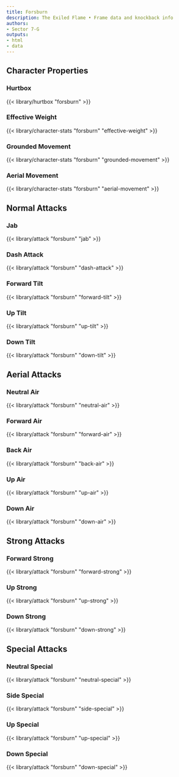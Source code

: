 ```yaml
---
title: Forsburn
description: The Exiled Flame • Frame data and knockback info
authors:
- Sector 7-G
outputs:
- html
- data
---
```


## Character Properties
### Hurtbox
{{< library/hurtbox "forsburn" >}}
### Effective Weight
{{< library/character-stats "forsburn" "effective-weight" >}}
### Grounded Movement
{{< library/character-stats "forsburn" "grounded-movement" >}}
### Aerial Movement
{{< library/character-stats "forsburn" "aerial-movement" >}}

## Normal Attacks
### Jab
{{< library/attack "forsburn" "jab" >}}
### Dash Attack
{{< library/attack "forsburn" "dash-attack" >}}
### Forward Tilt
{{< library/attack "forsburn" "forward-tilt" >}}
### Up Tilt
{{< library/attack "forsburn" "up-tilt" >}}
### Down Tilt
{{< library/attack "forsburn" "down-tilt" >}}

## Aerial Attacks
### Neutral Air
{{< library/attack "forsburn" "neutral-air" >}}
### Forward Air
{{< library/attack "forsburn" "forward-air" >}}
### Back Air
{{< library/attack "forsburn" "back-air" >}}
### Up Air
{{< library/attack "forsburn" "up-air" >}}
### Down Air
{{< library/attack "forsburn" "down-air" >}}

## Strong Attacks
### Forward Strong
{{< library/attack "forsburn" "forward-strong" >}}
### Up Strong
{{< library/attack "forsburn" "up-strong" >}}
### Down Strong
{{< library/attack "forsburn" "down-strong" >}}

## Special Attacks
### Neutral Special
{{< library/attack "forsburn" "neutral-special" >}}
### Side Special
{{< library/attack "forsburn" "side-special" >}}
### Up Special
{{< library/attack "forsburn" "up-special" >}}
### Down Special
{{< library/attack "forsburn" "down-special" >}}
